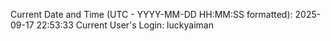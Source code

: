 Current Date and Time (UTC - YYYY-MM-DD HH:MM:SS formatted): 2025-09-17 22:53:33
Current User's Login: luckyaiman
